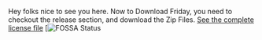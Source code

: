 Hey folks nice to see you here.
Now to Download Friday, you need to checkout the release section, and download the Zip Files.
[See the complete license file](LICENSE)
[![FOSSA Status](https://app.fossa.com/projects/git%2Bgithub.com%2FAnubhab2003%2FFriday?utm_source=share_link)
